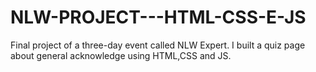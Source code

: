 # NLW-PROJECT---HTML-CSS-E-JS
Final project of a three-day event called NLW Expert. I built a quiz page about general acknowledge using HTML,CSS and JS.

